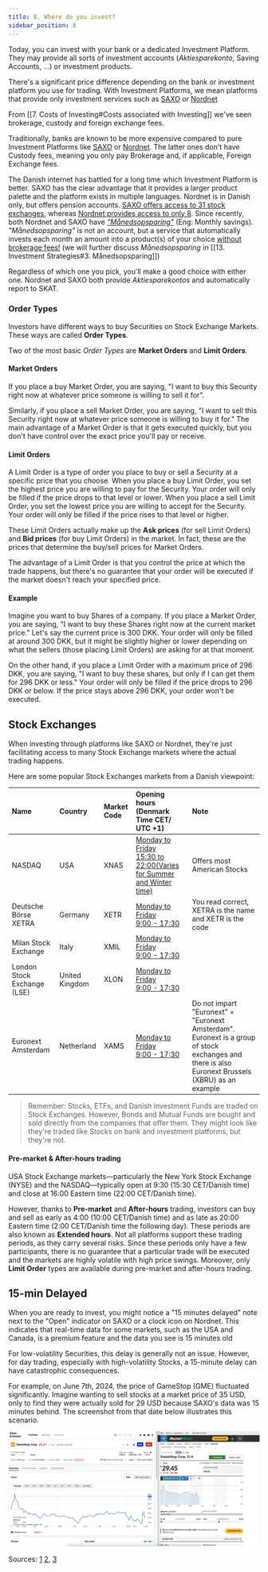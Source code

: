 ```yaml
---
title: 8. Where do you invest?
sidebar_position: 8
---
```


Today, you can invest with your bank or a dedicated Investment Platform. They may provide all sorts of investment accounts (_Aktiesparekonto_, Saving Accounts, ...) or investment products.

There's a significant price difference depending on the bank or investment platform you use for trading. With Investment Platforms, we mean platforms that provide only investment services such as [SAXO](https://www.home.saxo/) or [Nordnet](https://www.nordnet.dk)

From [[7. Costs of Investing#Costs associated with Investing]] we've seen brokerage, custody and foreign exchange fees.

Traditionally, banks are known to be more expensive compared to pure Investment Platforms like [SAXO](https://www.home.saxo/) or [Nordnet](https://www.nordnet.dk). The latter ones don't have Custody fees, meaning you only pay Brokerage and, if applicable, Foreign Exchange fees.

The Danish internet has battled for a long time which Investment Platform is better. SAXO has the clear advantage that it provides a larger product palette and the platform exists in multiple languages. Nordnet is in Danish only, but offers pension accounts. [SAXO offers access to 31 stock exchanges](https://www.home.saxo/rates-and-conditions/stocks/commissions), whereas [Nordnet provides access to only 8](https://www.nordnet.dk/dk/marked/handelskalender). Since recently, both Nordnet and SAXO have [_"Månedsopsparing"_](https://www.nordnet.dk/dk/kundskab/academy/manedsopsparing/hvad-er-en-manedsopsparing) (Eng: Monthly savings). _"Månedsopsparing"_ is not an account, but a service that automatically invests each month an amount into a product(s) of your choice [without brokerage fees!](https://www.nordnet.dk/dk/kundskab/academy/manedsopsparing/hvad-er-en-manedsopsparing) (we will further discuss _Månedsopsparing_ in [[13. Investment Strategies#3. Månedsopsparing]])

Regardless of which one you pick, you'll make a good choice with either one. Nordnet and SAXO both provide _Aktiesparekontos_ and automatically report to SKAT.

### Order Types
Investors have different ways to buy Securities on Stock Exchange Markets. These ways are called **Order Types**.

Two of the most basic _Order Types_ are **Market Orders** and **Limit Orders**.

#### Market Orders
If you place a buy Market Order, you are saying, "I want to buy this Security right now at whatever price someone is willing to sell it for". 

Similarly, if you place a sell Market Order, you are saying, "I want to sell this Security right now at whatever price someone is willing to buy it for." The main advantage of a Market Order is that it gets executed quickly, but you don't have control over the exact price you'll pay or receive.

#### Limit Orders
A Limit Order is a type of order you place to buy or sell a Security at a specific price that you choose. When you place a buy Limit Order, you set the highest price you are willing to pay for the Security. Your order will only be filled if the price drops to that level or lower. 
When you place a sell Limit Order, you set the lowest price you are willing to accept for the Security. Your order will only be filled if the price rises to that level or higher. 

These Limit Orders actually make up the **Ask prices** (for sell Limit Orders) and **Bid prices** (for buy Limit Orders) in the market. In fact, these are the prices that determine the buy/sell prices for Market Orders.

The advantage of a Limit Order is that you control the price at which the trade happens, but there's no guarantee that your order will be executed if the market doesn't reach your specified price. 

#### Example
Imagine you want to buy Shares of a company. If you place a Market Order, you are saying, "I want to buy these Shares right now at the current market price." Let's say the current price is 300 DKK. Your order will only be filled at around 300 DKK, but it might be slightly higher or lower depending on what the sellers (those placing Limit Orders) are asking for at that moment.

On the other hand, if you place a Limit Order with a maximum price of 296 DKK, you are saying, "I want to buy these shares, but only if I can get them for 296 DKK or less." Your order will only be filled if the price drops to 296 DKK or below. If the price stays above 296 DKK, your order won't be executed.


## Stock Exchanges
When investing through platforms like SAXO or Nordnet, they're just facilitating access to many Stock Exchange markets where the actual trading happens. 

Here are some popular Stock Exchanges markets from a Danish viewpoint:

| Name                        | Country        | Market Code | Opening hours (Denmark Time CET/ UTC +1)                                                                                                          | Note                                                                                                                                             |
|:--------------------------- |:-------------- |:----------- |:-------------------------------------------------------------------------------------------------------------------------------------------- |:------------------------------------------------------------------------------------------------------------------------------------------------ |
| NASDAQ                      | USA            | XNAS        | [Monday to Friday<div>15:30 to 22:00(Varies for Summer and Winter time)</div>](https://www.nasdaq.com/stock-market-trading-hours-for-nasdaq) | Offers most American Stocks                                                                                                                      |
| Deutsche Börse XETRA        | Germany        | XETR        | [Monday to Friday<div>9:00 - 17:30</div> ](https://www.xetra.com/xetra-en/trading/trading-calendar-and-trading-hours)                        | You read correct, XETRA is the name and XETR is the code                                                                                         |
| Milan Stock Exchange        | Italy          | XMIL        | [Monday to Friday<div>9:00 - 17:30</div> ](https://www.borsaitaliana.it/azioni/mercati/negoziazioni/negoziazioni/negoziazioni.en.htm)        |                                                                                                                                                  |
| London Stock Exchange (LSE) | United Kingdom | XLON        | [Monday to Friday<div>9:00 - 17:30</div> ](https://www.tradinghours.com/markets/lse)                                                         |                                                                                                                                                  |
| Euronext Amsterdam          | Netherland     | XAMS        | [Monday to Friday<div>9:00 - 17:30</div> ](https://www.tradinghours.com/markets/euronext)                                                    | Do not impart "Euronext" = "Euronext Amsterdam". Euronext is a group of stock exchanges and there is also Euronext Brussels (XBRU) as an example |

> Remember: Stocks, ETFs, and Danish Investment Funds are traded on Stock Exchanges. However, Bonds and Mutual Funds are bought and sold directly from the companies that offer them. They might look like they're traded like Stocks on bank and investment platforms, but they're not.

#### Pre-market & After-hours trading
USA Stock Exchange markets—particularly the New York Stock Exchange (NYSE) and the NASDAQ—typically open at 9:30 (15:30 CET/Danish time) and close at 16:00 Eastern time (22:00 CET/Danish time).

However, thanks to **Pre-market** and **After-hours** trading, investors can buy and sell as early as 4:00 (10:00 CET/Danish time) and as late as 20:00 Eastern time (2:00 CET/Danish time the following day). These periods are also known as **Extended hours**. Not all platforms support these trading periods, as they carry several risks. Since these periods only have a few participants, there is no guarantee that a particular trade will be executed and the markets are highly volatile with high price swings. Moreover, only **Limit Order** types are available during pre-market and after-hours trading. 

## 15-min Delayed
When you are ready to invest, you might notice a "15 minutes delayed" note next to the "Open" indicator on SAXO or a clock icon on Nordnet. This indicates that real-time data for some markets, such as the USA and Canada, is a premium feature and the data you see is 15 minutes old

For low-volatility Securities, this delay is generally not an issue. However, for day trading, especially with high-volatility Stocks, a 15-minute delay can have catastrophic consequences.

For example, on June 7th, 2024, the price of GameStop (GME) fluctuated significantly. Imagine wanting to sell stocks at a market price of 35 USD, only to find they were actually sold for 29 USD because SAXO's data was 15 minutes behind. The screenshot from that date below illustrates this scenario.

![](./assets/15-min-delay.png) 

Sources: [1](https://www.nordnet.dk/faq/1731-hvordan-ved-jeg-om-en-kurs-er-i-realtid) [2](https://www.nordnet.dk/faq/6282-hvorfor-er-nogle-kursalarmer-forsinket-med-15-minutter), [3](https://www.help.saxo/hc/da/articles/360001286826-Hvordan-tilmelder-jeg-mig-realtidskurser)